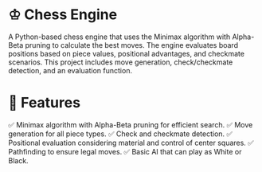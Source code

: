 # ♔ Chess Engine
A Python-based chess engine that uses the Minimax algorithm with Alpha-Beta pruning to calculate the best moves. The engine evaluates board positions based on piece values, positional advantages, and checkmate scenarios. This project includes move generation, check/checkmate detection, and an evaluation function.

# 🚀 Features 
✅ Minimax algorithm with Alpha-Beta pruning for efficient search.
✅ Move generation for all piece types.
✅ Check and checkmate detection.
✅ Positional evaluation considering material and control of center squares.
✅ Pathfinding to ensure legal moves.
✅ Basic AI that can play as White or Black.
